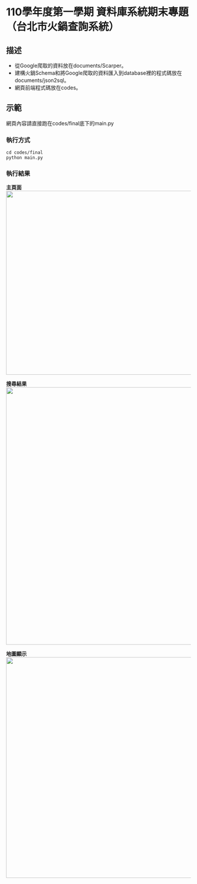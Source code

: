 # 110學年度第一學期 資料庫系統期末專題（台北市火鍋查詢系統）


## 描述
- 從Google爬取的資料放在documents/Scarper。</br>
- 建構火鍋Schema和將Google爬取的資料匯入到database裡的程式碼放在documents/json2sql。</br>
- 網頁前端程式碼放在codes。</br>

## 示範
網頁內容請直接跑在codes/final底下的main.py

### **執行方式** 
```
cd codes/final
python main.py
```
### **執行結果**

**主頁面**
<img src="./figure/main.jpg" width = "1000" height = "500" div align=center />


**搜尋結果**
<img src="./figure/query.png" width = "1000" height = "700" div align=center />


**地圖顯示**
<img src="./figure/map.jpg" width = "1000" height = "600" div align=center />

